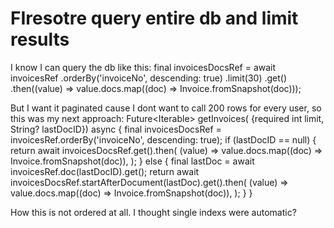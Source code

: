 
# FIresotre query entire db and limit results

I know I can query the db like this:
final invoicesDocsRef = await invoicesRef
    .orderBy('invoiceNo', descending: true)
.limit(30)
.get()
    .then((value) => value.docs.map((doc) => Invoice.fromSnapshot(doc)));

But I want it paginated cause I dont want to call 200 rows for every user, so this was my next approach:
  Future<Iterable<Invoice>> getInvoices(
      {required int limit, String? lastDocID}) async {
    final invoicesDocsRef = invoicesRef.orderBy('invoiceNo', descending: true);
    if (lastDocID == null) {
      return await invoicesDocsRef.get().then(
            (value) => value.docs.map((doc) => Invoice.fromSnapshot(doc)),
          );
    } else {
      final lastDoc = await invoicesRef.doc(lastDocID).get();
      return await invoicesDocsRef.startAfterDocument(lastDoc).get().then(
            (value) => value.docs.map((doc) => Invoice.fromSnapshot(doc)),
          );
    }
  }

How this is not ordered at all. I thought single indexs were automatic?

        